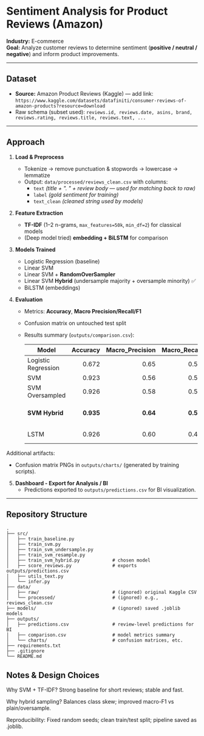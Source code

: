 # Sentiment Analysis for Product Reviews (Amazon)

**Industry:** E-commerce  
**Goal:** Analyze customer reviews to determine sentiment (**positive / neutral / negative**) and inform product improvements.

---

## Dataset
- **Source:** Amazon Product Reviews (Kaggle) — add link: `https://www.kaggle.com/datasets/datafiniti/consumer-reviews-of-amazon-products?resource=download`
- Raw schema (subset used): `reviews.id, reviews.date, asins, brand, reviews.rating, reviews.title, reviews.text, ...`

---

## Approach

1. **Load & Preprocess**
   - Tokenize → remove punctuation & stopwords → lowercase → lemmatize
   - Output: `data/processed/reviews_clean.csv` with columns:
     - `text` *(title + ". " + review body — used for matching back to raw)*  
     - `label` *(gold sentiment for training)*  
     - `text_clean` *(cleaned string used by models)*

2. **Feature Extraction**
   - **TF-IDF** (1–2 n-grams, `max_features=50k`, `min_df=2`) for classical models
   - (Deep model tried) **embedding + BiLSTM** for comparison

3. **Models Trained**
   - Logistic Regression (baseline)
   - Linear SVM
   - Linear SVM + **RandomOverSampler**
   - Linear SVM **Hybrid** (undersample majority + oversample minority) ✅
   - BiLSTM (embeddings)

4. **Evaluation**
   - Metrics: **Accuracy**, **Macro Precision/Recall/F1**
   - Confusion matrix on untouched test split
   - Results summary (`outputs/comparison.csv`):

     | Model            | Accuracy | Macro_Precision | Macro_Recall | Macro_F1 | Notes                          |
     |------------------|---------:|----------------:|-------------:|---------:|--------------------------------|
     | Logistic Regression | 0.672 | 0.65 | 0.51 | 0.36 | Baseline TF-IDF + LogReg |
     | SVM              | 0.923 | 0.56 | 0.53 | 0.54 | Linear SVM |
     | SVM Oversampled  | 0.926 | 0.58 | 0.55 | 0.56 | RandomOverSampler |
     | **SVM Hybrid**   | **0.935** | **0.64** | **0.55** | **0.58** | **SMOTE + undersampling (chosen)** |
     | LSTM             | 0.926 | 0.60 | 0.48 | 0.52 | BiLSTM with embeddings |

Additional artifacts:
- Confusion matrix PNGs in `outputs/charts/` (generated by training scripts).

5. **Dashboard - Export for Analysis / BI**
   - Predictions exported to `outputs/predictions.csv` for BI visualization.

---

## Repository Structure

```
.
├── src/
│   ├── train_baseline.py
│   ├── train_svm.py
│   ├── train_svm_undersample.py
│   ├── train_svm_resample.py
│   ├── train_svm_hybrid.py            # chosen model
│   ├── score_reviews.py               # exports outputs/predictions.csv
│   ├── utils_text.py
│   └── infer.py
├── data/
│   ├── raw/                           # (ignored) original Kaggle CSV
│   └── processed/                     # (ignored) e.g., reviews_clean.csv
├── models/                            # (ignored) saved .joblib models
├── outputs/
│   ├── predictions.csv                # review-level predictions for BI
│   ├── comparison.csv                 # model metrics summary
│   └── charts/                        # confusion matrices, etc.
├── requirements.txt
├── .gitignore
└── README.md
```

## Notes & Design Choices

Why SVM + TF-IDF? Strong baseline for short reviews; stable and fast.

Why hybrid sampling? Balances class skew; improved macro-F1 vs plain/oversample.

Reproducibility: Fixed random seeds; clean train/test split; pipeline saved as .joblib.
